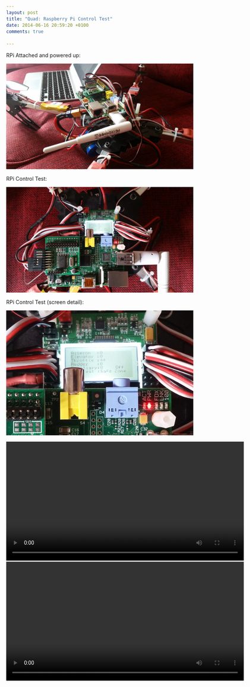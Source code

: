 ```yaml
---
layout: post
title: "Quad: Raspberry Pi Control Test"
date: 2014-06-16 20:59:20 +0100
comments: true

---
```


RPi Attached and powered up:

![](/img/projects/quadcopter/63.jpg)

RPi Control Test:

![](/img/projects/quadcopter/64.jpg)

RPi Control Test (screen detail):

![](/img/projects/quadcopter/65.jpg)

<center><video width="640" controls><source src="https://video.ianrenton.com/quadcopter/firstpicontrol.mp4" type="video/mp4"></video></center>

<center><video width="640" controls><source src="https://video.ianrenton.com/quadcopter/firstkeyboardspinup.mp4" type="video/mp4"></video></center>
